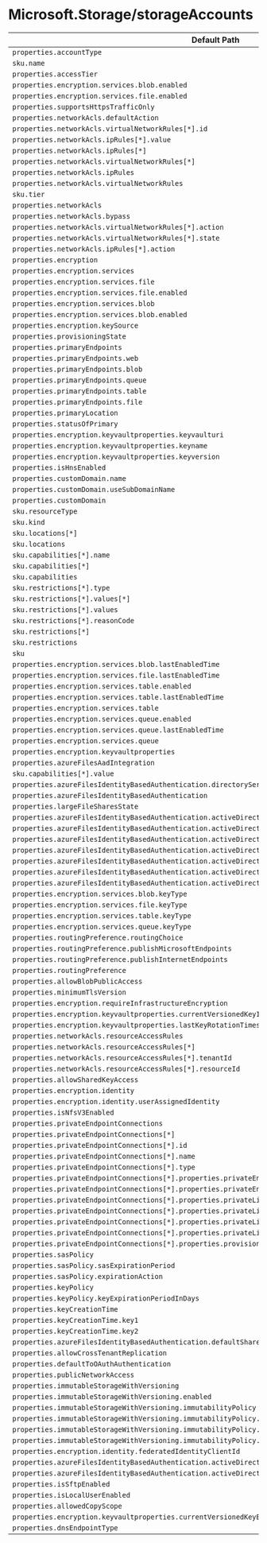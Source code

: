 # Microsoft.Storage/storageAccounts

| Default Path | Alias |
|---|---|
| `properties.accountType` | `Microsoft.Storage/storageAccounts/accountType` |
| `sku.name` | `Microsoft.Storage/storageAccounts/sku.name` |
| `properties.accessTier` | `Microsoft.Storage/storageAccounts/accessTier` |
| `properties.encryption.services.blob.enabled` | `Microsoft.Storage/storageAccounts/enableBlobEncryption` |
| `properties.encryption.services.file.enabled` | `Microsoft.Storage/storageAccounts/enableFileEncryption` |
| `properties.supportsHttpsTrafficOnly` | `Microsoft.Storage/storageAccounts/supportsHttpsTrafficOnly` |
| `properties.networkAcls.defaultAction` | `Microsoft.Storage/storageAccounts/networkAcls.defaultAction` |
| `properties.networkAcls.virtualNetworkRules[*].id` | `Microsoft.Storage/storageAccounts/networkAcls.virtualNetworkRules[*].id` |
| `properties.networkAcls.ipRules[*].value` | `Microsoft.Storage/storageAccounts/networkAcls.ipRules[*].value` |
| `properties.networkAcls.ipRules[*]` | `Microsoft.Storage/storageAccounts/networkAcls.ipRules[*]` |
| `properties.networkAcls.virtualNetworkRules[*]` | `Microsoft.Storage/storageAccounts/networkAcls.virtualNetworkRules[*]` |
| `properties.networkAcls.ipRules` | `Microsoft.Storage/storageAccounts/networkAcls.ipRules` |
| `properties.networkAcls.virtualNetworkRules` | `Microsoft.Storage/storageAccounts/networkAcls.virtualNetworkRules` |
| `sku.tier` | `Microsoft.Storage/storageAccounts/sku.tier` |
| `properties.networkAcls` | `Microsoft.Storage/storageAccounts/networkAcls` |
| `properties.networkAcls.bypass` | `Microsoft.Storage/storageAccounts/networkAcls.bypass` |
| `properties.networkAcls.virtualNetworkRules[*].action` | `Microsoft.Storage/storageAccounts/networkAcls.virtualNetworkRules[*].action` |
| `properties.networkAcls.virtualNetworkRules[*].state` | `Microsoft.Storage/storageAccounts/networkAcls.virtualNetworkRules[*].state` |
| `properties.networkAcls.ipRules[*].action` | `Microsoft.Storage/storageAccounts/networkAcls.ipRules[*].action` |
| `properties.encryption` | `Microsoft.Storage/storageAccounts/encryption` |
| `properties.encryption.services` | `Microsoft.Storage/storageAccounts/encryption.services` |
| `properties.encryption.services.file` | `Microsoft.Storage/storageAccounts/encryption.services.file` |
| `properties.encryption.services.file.enabled` | `Microsoft.Storage/storageAccounts/encryption.services.file.enabled` |
| `properties.encryption.services.blob` | `Microsoft.Storage/storageAccounts/encryption.services.blob` |
| `properties.encryption.services.blob.enabled` | `Microsoft.Storage/storageAccounts/encryption.services.blob.enabled` |
| `properties.encryption.keySource` | `Microsoft.Storage/storageAccounts/encryption.keySource` |
| `properties.provisioningState` | `Microsoft.Storage/storageAccounts/provisioningState` |
| `properties.primaryEndpoints` | `Microsoft.Storage/storageAccounts/primaryEndpoints` |
| `properties.primaryEndpoints.web` | `Microsoft.Storage/storageAccounts/primaryEndpoints.web` |
| `properties.primaryEndpoints.blob` | `Microsoft.Storage/storageAccounts/primaryEndpoints.blob` |
| `properties.primaryEndpoints.queue` | `Microsoft.Storage/storageAccounts/primaryEndpoints.queue` |
| `properties.primaryEndpoints.table` | `Microsoft.Storage/storageAccounts/primaryEndpoints.table` |
| `properties.primaryEndpoints.file` | `Microsoft.Storage/storageAccounts/primaryEndpoints.file` |
| `properties.primaryLocation` | `Microsoft.Storage/storageAccounts/primaryLocation` |
| `properties.statusOfPrimary` | `Microsoft.Storage/storageAccounts/statusOfPrimary` |
| `properties.encryption.keyvaultproperties.keyvaulturi` | `Microsoft.Storage/storageAccounts/encryption.keyvaultproperties.keyvaulturi` |
| `properties.encryption.keyvaultproperties.keyname` | `Microsoft.Storage/storageAccounts/encryption.keyvaultproperties.keyname` |
| `properties.encryption.keyvaultproperties.keyversion` | `Microsoft.Storage/storageAccounts/encryption.keyvaultproperties.keyversion` |
| `properties.isHnsEnabled` | `Microsoft.Storage/storageAccounts/isHnsEnabled` |
| `properties.customDomain.name` | `Microsoft.Storage/storageAccounts/customDomain.name` |
| `properties.customDomain.useSubDomainName` | `Microsoft.Storage/storageAccounts/customDomain.useSubDomainName` |
| `properties.customDomain` | `Microsoft.Storage/storageAccounts/customDomain` |
| `sku.resourceType` | `Microsoft.Storage/storageAccounts/sku.resourceType` |
| `sku.kind` | `Microsoft.Storage/storageAccounts/sku.kind` |
| `sku.locations[*]` | `Microsoft.Storage/storageAccounts/sku.locations[*]` |
| `sku.locations` | `Microsoft.Storage/storageAccounts/sku.locations` |
| `sku.capabilities[*].name` | `Microsoft.Storage/storageAccounts/sku.capabilities[*].name` |
| `sku.capabilities[*]` | `Microsoft.Storage/storageAccounts/sku.capabilities[*]` |
| `sku.capabilities` | `Microsoft.Storage/storageAccounts/sku.capabilities` |
| `sku.restrictions[*].type` | `Microsoft.Storage/storageAccounts/sku.restrictions[*].type` |
| `sku.restrictions[*].values[*]` | `Microsoft.Storage/storageAccounts/sku.restrictions[*].values[*]` |
| `sku.restrictions[*].values` | `Microsoft.Storage/storageAccounts/sku.restrictions[*].values` |
| `sku.restrictions[*].reasonCode` | `Microsoft.Storage/storageAccounts/sku.restrictions[*].reasonCode` |
| `sku.restrictions[*]` | `Microsoft.Storage/storageAccounts/sku.restrictions[*]` |
| `sku.restrictions` | `Microsoft.Storage/storageAccounts/sku.restrictions` |
| `sku` | `Microsoft.Storage/storageAccounts/sku` |
| `properties.encryption.services.blob.lastEnabledTime` | `Microsoft.Storage/storageAccounts/encryption.services.blob.lastEnabledTime` |
| `properties.encryption.services.file.lastEnabledTime` | `Microsoft.Storage/storageAccounts/encryption.services.file.lastEnabledTime` |
| `properties.encryption.services.table.enabled` | `Microsoft.Storage/storageAccounts/encryption.services.table.enabled` |
| `properties.encryption.services.table.lastEnabledTime` | `Microsoft.Storage/storageAccounts/encryption.services.table.lastEnabledTime` |
| `properties.encryption.services.table` | `Microsoft.Storage/storageAccounts/encryption.services.table` |
| `properties.encryption.services.queue.enabled` | `Microsoft.Storage/storageAccounts/encryption.services.queue.enabled` |
| `properties.encryption.services.queue.lastEnabledTime` | `Microsoft.Storage/storageAccounts/encryption.services.queue.lastEnabledTime` |
| `properties.encryption.services.queue` | `Microsoft.Storage/storageAccounts/encryption.services.queue` |
| `properties.encryption.keyvaultproperties` | `Microsoft.Storage/storageAccounts/encryption.keyvaultproperties` |
| `properties.azureFilesAadIntegration` | `Microsoft.Storage/storageAccounts/azureFilesAadIntegration` |
| `sku.capabilities[*].value` | `Microsoft.Storage/storageAccounts/sku.capabilities[*].value` |
| `properties.azureFilesIdentityBasedAuthentication.directoryServiceOptions` | `Microsoft.Storage/storageAccounts/azureFilesIdentityBasedAuthentication.directoryServiceOptions` |
| `properties.azureFilesIdentityBasedAuthentication` | `Microsoft.Storage/storageAccounts/azureFilesIdentityBasedAuthentication` |
| `properties.largeFileSharesState` | `Microsoft.Storage/storageAccounts/largeFileSharesState` |
| `properties.azureFilesIdentityBasedAuthentication.activeDirectoryProperties.domainName` | `Microsoft.Storage/storageAccounts/azureFilesIdentityBasedAuthentication.activeDirectoryProperties.domainName` |
| `properties.azureFilesIdentityBasedAuthentication.activeDirectoryProperties.netBiosDomainName` | `Microsoft.Storage/storageAccounts/azureFilesIdentityBasedAuthentication.activeDirectoryProperties.netBiosDomainName` |
| `properties.azureFilesIdentityBasedAuthentication.activeDirectoryProperties.forestName` | `Microsoft.Storage/storageAccounts/azureFilesIdentityBasedAuthentication.activeDirectoryProperties.forestName` |
| `properties.azureFilesIdentityBasedAuthentication.activeDirectoryProperties.domainGuid` | `Microsoft.Storage/storageAccounts/azureFilesIdentityBasedAuthentication.activeDirectoryProperties.domainGuid` |
| `properties.azureFilesIdentityBasedAuthentication.activeDirectoryProperties.domainSid` | `Microsoft.Storage/storageAccounts/azureFilesIdentityBasedAuthentication.activeDirectoryProperties.domainSid` |
| `properties.azureFilesIdentityBasedAuthentication.activeDirectoryProperties.azureStorageSid` | `Microsoft.Storage/storageAccounts/azureFilesIdentityBasedAuthentication.activeDirectoryProperties.azureStorageSid` |
| `properties.azureFilesIdentityBasedAuthentication.activeDirectoryProperties` | `Microsoft.Storage/storageAccounts/azureFilesIdentityBasedAuthentication.activeDirectoryProperties` |
| `properties.encryption.services.blob.keyType` | `Microsoft.Storage/storageAccounts/encryption.services.blob.keyType` |
| `properties.encryption.services.file.keyType` | `Microsoft.Storage/storageAccounts/encryption.services.file.keyType` |
| `properties.encryption.services.table.keyType` | `Microsoft.Storage/storageAccounts/encryption.services.table.keyType` |
| `properties.encryption.services.queue.keyType` | `Microsoft.Storage/storageAccounts/encryption.services.queue.keyType` |
| `properties.routingPreference.routingChoice` | `Microsoft.Storage/storageAccounts/routingPreference.routingChoice` |
| `properties.routingPreference.publishMicrosoftEndpoints` | `Microsoft.Storage/storageAccounts/routingPreference.publishMicrosoftEndpoints` |
| `properties.routingPreference.publishInternetEndpoints` | `Microsoft.Storage/storageAccounts/routingPreference.publishInternetEndpoints` |
| `properties.routingPreference` | `Microsoft.Storage/storageAccounts/routingPreference` |
| `properties.allowBlobPublicAccess` | `Microsoft.Storage/storageAccounts/allowBlobPublicAccess` |
| `properties.minimumTlsVersion` | `Microsoft.Storage/storageAccounts/minimumTlsVersion` |
| `properties.encryption.requireInfrastructureEncryption` | `Microsoft.Storage/storageAccounts/encryption.requireInfrastructureEncryption` |
| `properties.encryption.keyvaultproperties.currentVersionedKeyIdentifier` | `Microsoft.Storage/storageAccounts/encryption.keyvaultproperties.currentVersionedKeyIdentifier` |
| `properties.encryption.keyvaultproperties.lastKeyRotationTimestamp` | `Microsoft.Storage/storageAccounts/encryption.keyvaultproperties.lastKeyRotationTimestamp` |
| `properties.networkAcls.resourceAccessRules` | `Microsoft.Storage/storageAccounts/networkAcls.resourceAccessRules` |
| `properties.networkAcls.resourceAccessRules[*]` | `Microsoft.Storage/storageAccounts/networkAcls.resourceAccessRules[*]` |
| `properties.networkAcls.resourceAccessRules[*].tenantId` | `Microsoft.Storage/storageAccounts/networkAcls.resourceAccessRules[*].tenantId` |
| `properties.networkAcls.resourceAccessRules[*].resourceId` | `Microsoft.Storage/storageAccounts/networkAcls.resourceAccessRules[*].resourceId` |
| `properties.allowSharedKeyAccess` | `Microsoft.Storage/storageAccounts/allowSharedKeyAccess` |
| `properties.encryption.identity` | `Microsoft.Storage/storageAccounts/encryption.identity` |
| `properties.encryption.identity.userAssignedIdentity` | `Microsoft.Storage/storageAccounts/encryption.identity.userAssignedIdentity` |
| `properties.isNfsV3Enabled` | `Microsoft.Storage/storageAccounts/isNfsV3Enabled` |
| `properties.privateEndpointConnections` | `Microsoft.Storage/storageAccounts/privateEndpointConnections` |
| `properties.privateEndpointConnections[*]` | `Microsoft.Storage/storageAccounts/privateEndpointConnections[*]` |
| `properties.privateEndpointConnections[*].id` | `Microsoft.Storage/storageAccounts/privateEndpointConnections[*].id` |
| `properties.privateEndpointConnections[*].name` | `Microsoft.Storage/storageAccounts/privateEndpointConnections[*].name` |
| `properties.privateEndpointConnections[*].type` | `Microsoft.Storage/storageAccounts/privateEndpointConnections[*].type` |
| `properties.privateEndpointConnections[*].properties.privateEndpoint` | `Microsoft.Storage/storageAccounts/privateEndpointConnections[*].privateEndpoint` |
| `properties.privateEndpointConnections[*].properties.privateEndpoint.id` | `Microsoft.Storage/storageAccounts/privateEndpointConnections[*].privateEndpoint.id` |
| `properties.privateEndpointConnections[*].properties.privateLinkServiceConnectionState` | `Microsoft.Storage/storageAccounts/privateEndpointConnections[*].privateLinkServiceConnectionState` |
| `properties.privateEndpointConnections[*].properties.privateLinkServiceConnectionState.status` | `Microsoft.Storage/storageAccounts/privateEndpointConnections[*].privateLinkServiceConnectionState.status` |
| `properties.privateEndpointConnections[*].properties.privateLinkServiceConnectionState.description` | `Microsoft.Storage/storageAccounts/privateEndpointConnections[*].privateLinkServiceConnectionState.description` |
| `properties.privateEndpointConnections[*].properties.privateLinkServiceConnectionState.actionRequired` | `Microsoft.Storage/storageAccounts/privateEndpointConnections[*].privateLinkServiceConnectionState.actionRequired` |
| `properties.privateEndpointConnections[*].properties.provisioningState` | `Microsoft.Storage/storageAccounts/privateEndpointConnections[*].provisioningState` |
| `properties.sasPolicy` | `Microsoft.Storage/storageAccounts/sasPolicy` |
| `properties.sasPolicy.sasExpirationPeriod` | `Microsoft.Storage/storageAccounts/sasPolicy.sasExpirationPeriod` |
| `properties.sasPolicy.expirationAction` | `Microsoft.Storage/storageAccounts/sasPolicy.expirationAction` |
| `properties.keyPolicy` | `Microsoft.Storage/storageAccounts/keyPolicy` |
| `properties.keyPolicy.keyExpirationPeriodInDays` | `Microsoft.Storage/storageAccounts/keyPolicy.keyExpirationPeriodInDays` |
| `properties.keyCreationTime` | `Microsoft.Storage/storageAccounts/keyCreationTime` |
| `properties.keyCreationTime.key1` | `Microsoft.Storage/storageAccounts/keyCreationTime.key1` |
| `properties.keyCreationTime.key2` | `Microsoft.Storage/storageAccounts/keyCreationTime.key2` |
| `properties.azureFilesIdentityBasedAuthentication.defaultSharePermission` | `Microsoft.Storage/storageAccounts/azureFilesIdentityBasedAuthentication.defaultSharePermission` |
| `properties.allowCrossTenantReplication` | `Microsoft.Storage/storageAccounts/allowCrossTenantReplication` |
| `properties.defaultToOAuthAuthentication` | `Microsoft.Storage/storageAccounts/defaultToOAuthAuthentication` |
| `properties.publicNetworkAccess` | `Microsoft.Storage/storageAccounts/publicNetworkAccess` |
| `properties.immutableStorageWithVersioning` | `Microsoft.Storage/storageAccounts/immutableStorageWithVersioning` |
| `properties.immutableStorageWithVersioning.enabled` | `Microsoft.Storage/storageAccounts/immutableStorageWithVersioning.enabled` |
| `properties.immutableStorageWithVersioning.immutabilityPolicy` | `Microsoft.Storage/storageAccounts/immutableStorageWithVersioning.immutabilityPolicy` |
| `properties.immutableStorageWithVersioning.immutabilityPolicy.immutabilityPeriodSinceCreationInDays` | `Microsoft.Storage/storageAccounts/immutableStorageWithVersioning.immutabilityPolicy.immutabilityPeriodSinceCreationInDays` |
| `properties.immutableStorageWithVersioning.immutabilityPolicy.state` | `Microsoft.Storage/storageAccounts/immutableStorageWithVersioning.immutabilityPolicy.state` |
| `properties.immutableStorageWithVersioning.immutabilityPolicy.allowProtectedAppendWrites` | `Microsoft.Storage/storageAccounts/immutableStorageWithVersioning.immutabilityPolicy.allowProtectedAppendWrites` |
| `properties.encryption.identity.federatedIdentityClientId` | `Microsoft.Storage/storageAccounts/encryption.identity.federatedIdentityClientId` |
| `properties.azureFilesIdentityBasedAuthentication.activeDirectoryProperties.samAccountName` | `Microsoft.Storage/storageAccounts/azureFilesIdentityBasedAuthentication.activeDirectoryProperties.samAccountName` |
| `properties.azureFilesIdentityBasedAuthentication.activeDirectoryProperties.accountType` | `Microsoft.Storage/storageAccounts/azureFilesIdentityBasedAuthentication.activeDirectoryProperties.accountType` |
| `properties.isSftpEnabled` | `Microsoft.Storage/storageAccounts/isSftpEnabled` |
| `properties.isLocalUserEnabled` | `Microsoft.Storage/storageAccounts/isLocalUserEnabled` |
| `properties.allowedCopyScope` | `Microsoft.Storage/storageAccounts/allowedCopyScope` |
| `properties.encryption.keyvaultproperties.currentVersionedKeyExpirationTimestamp` | `Microsoft.Storage/storageAccounts/encryption.keyvaultproperties.currentVersionedKeyExpirationTimestamp` |
| `properties.dnsEndpointType` | `Microsoft.Storage/storageAccounts/dnsEndpointType` |

